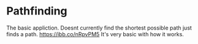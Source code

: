 # Pathfinding
 The basic appliction. Doesnt currently find the shortest possible path just finds a path. 
 https://ibb.co/nRpvPM5
 It's very basic with how it works.
